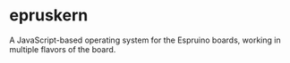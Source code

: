# epruskern
A JavaScript-based operating system for the Espruino boards, working in multiple flavors of the board.
